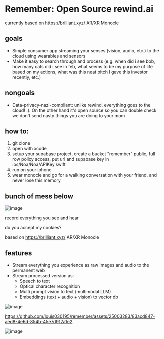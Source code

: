 
# Remember: Open Source rewind.ai

currently based on https://brilliant.xyz/ AR/XR Monocle

## goals

- Simple consumer app streaming your senses (vision, audio, etc.) to the cloud using wearables and sensors
- Make it easy to search through and process (e.g. when did i see bob, how many cats did i see in feb, what seems to be my purpose of life based on my actions, what was this neat pitch I gave this investor recently, etc.)

## nongoals

- Data-privacy-nazi-compliant: unlike rewind, everything goes to the cloud! :). On the other hand it's open source so you can double check we don't send nasty things you are doing to your mom

## how to:
1. git clone
2. open with xcode
3. setup your supabase project, create a bucket "remember" public, full row policy access, put url and supabase key in ios/Noa/Noa/APIKey.swift
4. run on your iphone
5. wear monocle and go for a walking conversation with your friend, and never lose this memory



## bunch of mess below

![image](https://github.com/louis030195/remember/assets/25003283/786c7560-9ca3-4773-af2e-5cb0685f1184)









record everything you see and hear 

do you accept my cookies?

based on https://brilliant.xyz/ AR/XR Monocle

## features
- Stream everything you experience as raw images and audio to the permanent web
- Stream processed version as:
  - Speech to text
  - Optical character recognition
  - Multi prompt vision to text (multimodal LLM)
  - Embeddings (text + audio + vision) to vector db 

![image](https://github.com/louis030195/remember/assets/25003283/e8cf69a8-a2b7-43c6-9928-df1723ce833f)

https://github.com/louis030195/remember/assets/25003283/83acd847-aed8-4e6d-854b-45e7d912a1e2

![image](https://github.com/louis030195/remember/assets/25003283/994eb473-f2b5-4480-9b80-0b358254c5d6)
